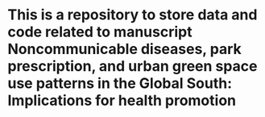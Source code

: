 # This is a repository to store data and code related to manuscript Noncommunicable diseases, park prescription, and urban green space use patterns in the Global South: Implications for health promotion

